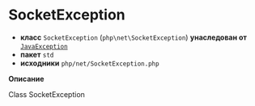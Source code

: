 # SocketException

- **класс** `SocketException` (`php\net\SocketException`) **унаследован от** [`JavaException`](https://github.com/jphp-compiler/jphp/blob/master/jphp-runtime/api-docs/classes/php/lang/JavaException.ru.md)
- **пакет** `std`
- **исходники** `php/net/SocketException.php`

**Описание**

Class SocketException
